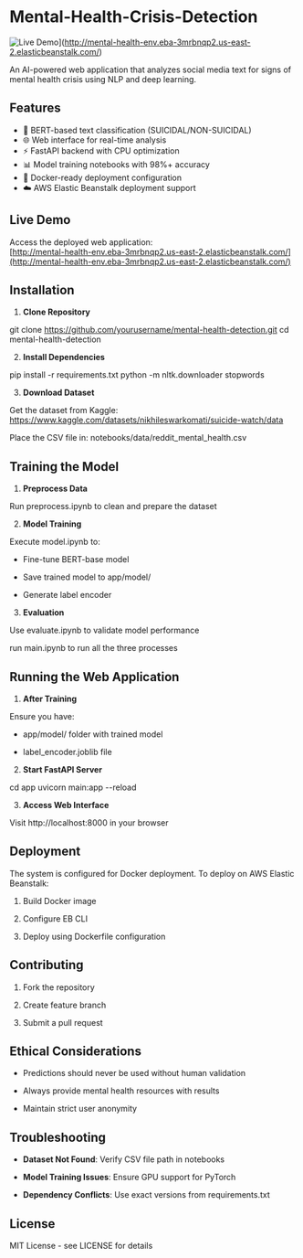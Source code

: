 # Mental-Health-Crisis-Detection

![Live Demo](https://img.shields.io/badge/Demo-Live%20Demo-brightgreen)](http://mental-health-env.eba-3mrbnqp2.us-east-2.elasticbeanstalk.com/)

An AI-powered web application that analyzes social media text for signs of mental health crisis using NLP and deep learning.

## Features

- 🧠 BERT-based text classification (SUICIDAL/NON-SUICIDAL)
- 🌐 Web interface for real-time analysis
- ⚡ FastAPI backend with CPU optimization
- 📊 Model training notebooks with 98%+ accuracy
- 🐳 Docker-ready deployment configuration
- ☁️ AWS Elastic Beanstalk deployment support

## Live Demo

Access the deployed web application:  
[http://mental-health-env.eba-3mrbnqp2.us-east-2.elasticbeanstalk.com/](http://mental-health-env.eba-3mrbnqp2.us-east-2.elasticbeanstalk.com/)

## Installation

1. **Clone Repository**

git clone https://github.com/yourusername/mental-health-detection.git
cd mental-health-detection

2. **Install Dependencies**

pip install -r requirements.txt
python -m nltk.downloader stopwords

3. **Download Dataset**

Get the dataset from Kaggle:
https://www.kaggle.com/datasets/nikhileswarkomati/suicide-watch/data

Place the CSV file in:
notebooks/data/reddit_mental_health.csv

## Training the Model

1. **Preprocess Data**

Run preprocess.ipynb to clean and prepare the dataset

2. **Model Training**

Execute model.ipynb to:

- Fine-tune BERT-base model

- Save trained model to app/model/

- Generate label encoder

3. **Evaluation**

Use evaluate.ipynb to validate model performance

run main.ipynb to run all the three processes

## Running the Web Application

1. **After Training**

Ensure you have:

- app/model/ folder with trained model

- label_encoder.joblib file

2. **Start FastAPI Server**

cd app
uvicorn main:app --reload

3. **Access Web Interface**

Visit http://localhost:8000 in your browser

## Deployment

The system is configured for Docker deployment. To deploy on AWS Elastic Beanstalk:

1. Build Docker image

2. Configure EB CLI

3. Deploy using Dockerfile configuration

## Contributing

1. Fork the repository

2. Create feature branch

3. Submit a pull request

## Ethical Considerations

- Predictions should never be used without human validation

- Always provide mental health resources with results

- Maintain strict user anonymity

## Troubleshooting

- **Dataset Not Found**: Verify CSV file path in notebooks

- **Model Training Issues**: Ensure GPU support for PyTorch

- **Dependency Conflicts**: Use exact versions from requirements.txt

## License

MIT License - see LICENSE for details